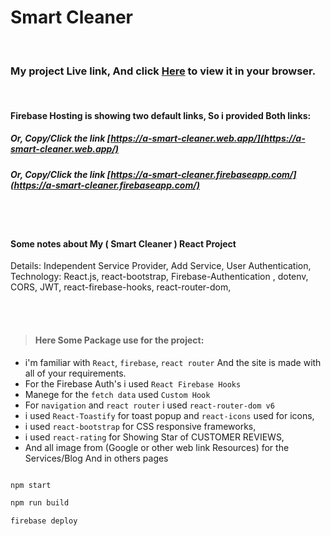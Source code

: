 # Smart Cleaner

<br />

### My project Live link, And click [Here](https://a-smart-cleaner.web.app/) to view it in your browser.

<br/>

#### Firebase Hosting is showing two default links, So i provided Both links:

##### Or, Copy/Click the link [https://a-smart-cleaner.web.app/](https://a-smart-cleaner.web.app/)

##### Or, Copy/Click the link [https://a-smart-cleaner.firebaseapp.com/](https://a-smart-cleaner.firebaseapp.com/)

<br /><br />

#### Some notes about My ( Smart Cleaner ) React Project
Details: Independent Service Provider, Add Service, User  Authentication,
Technology: React.js, react-bootstrap, Firebase-Authentication , dotenv, CORS, JWT, react-firebase-hooks, react-router-dom,

<br /><br />


> #### Here Some Package use for the project:

- i'm familiar with `React`, `firebase`, `react router` And the site is made with all of your requirements.
- For the Firebase Auth's i used `React Firebase Hooks`
- Manege for the `fetch data` used `Custom Hook`
- For `navigation` and `react router` i used `react-router-dom v6`
- i used `React-Toastify` for toast popup and `react-icons` used for icons,
- i used `react-bootstrap` for CSS responsive frameworks,
- i used `react-rating` for Showing Star of CUSTOMER REVIEWS,
- And all image from (Google or other web link Resources) for the Services/Blog And in others pages



```bash

npm start

npm run build

firebase deploy

```